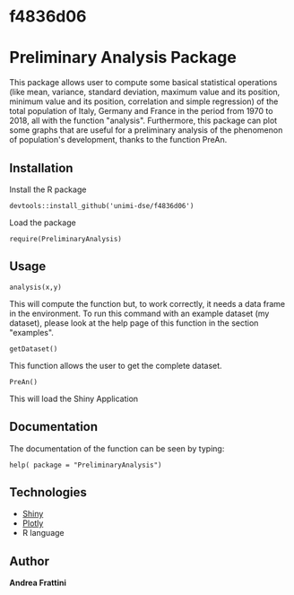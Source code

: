 # f4836d06

# Preliminary Analysis Package

This package allows user to compute some basical statistical operations (like mean, variance, standard deviation, maximum value and its position, minimum value and its position, correlation and simple regression) of the total population of Italy, Germany and France in the period from 1970 to 2018, all with the function "analysis". Furthermore, this package can plot some graphs that are useful for a preliminary analysis of the phenomenon of population's development, thanks to the function PreAn.
## Installation 

Install the R package 

```
devtools::install_github('unimi-dse/f4836d06')
```
Load the package

```
require(PreliminaryAnalysis)
```
## Usage
```
analysis(x,y)
```
This will compute the function but, to work correctly, it needs a data frame in the environment. To run this command with an example dataset (my dataset), please look at the help page of this function in the section "examples".
```
getDataset()
```
This function allows the user to get the complete dataset.

```
PreAn()
```
This will load the Shiny Application

## Documentation

The documentation of the function can be seen by typing:
```
help( package = "PreliminaryAnalysis")
```
## Technologies
* [Shiny](https://shiny.rstudio.com/)
* [Plotly](https://plot.ly/)
* R language
## Author
**Andrea Frattini** 
